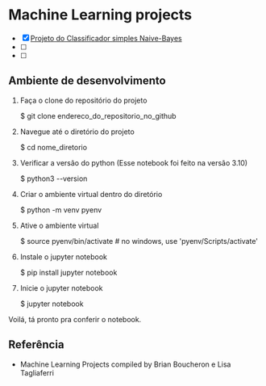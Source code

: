 # Machine Learning projects

- [x] [Projeto do Classificador simples Naive-Bayes](naive-bayes-classifier.ipynb)
- [ ] 
- [ ] 

## Ambiente de desenvolvimento

1. Faça o clone do repositório do projeto

   $ git clone endereco_do_repositorio_no_github

2. Navegue até o diretório do projeto

   $ cd nome_diretorio

3. Verificar a versão do python (Esse notebook foi feito na versão 3.10)

   $ python3 --version

4. Criar o ambiente virtual dentro do diretório

   $ python -m venv pyenv

5. Ative o ambiente virtual

   $ source pyenv/bin/activate # no windows, use 'pyenv/Scripts/activate'

6. Instale o jupyter notebook

   $ pip install jupyter notebook

7. Inicie o jupyter notebook

   $ jupyter notebook

Voilá, tá pronto pra conferir o notebook.

## Referência

- Machine Learning Projects compiled by Brian Boucheron e Lisa Tagliaferri